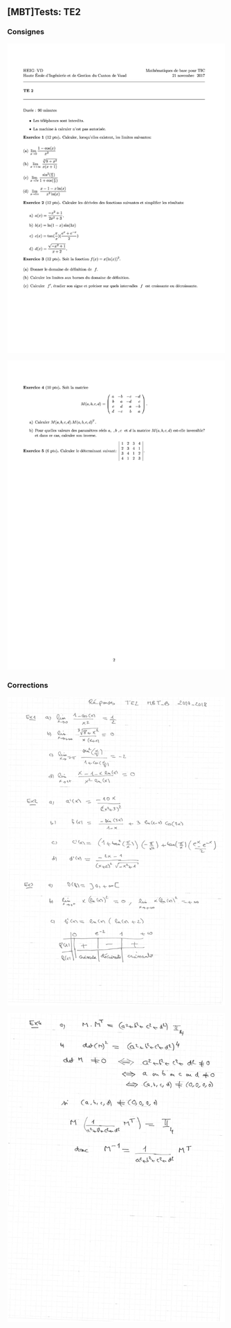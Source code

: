 ## [MBT]Tests: TE2

### Consignes

   <p align="center"><img src="https://raw.githubusercontent.com/gottburgm/Share/master/PGITF/MBT/Tests/2017-2018/PDF/TE2-CONSIGNES-0.jpg"/></p>
   
   <p align="center"><img src="https://raw.githubusercontent.com/gottburgm/Share/master/PGITF/MBT/Tests/2017-2018/PDF/TE2-CONSIGNES-1.jpg"/></p> 

### Corrections

   <p align="center"><img src="https://raw.githubusercontent.com/gottburgm/Share/master/PGITF/MBT/Tests/2017-2018/PDF/TE2-CORRECTIONS-0.jpg"/></p>

   <p align="center"><img src="https://raw.githubusercontent.com/gottburgm/Share/master/PGITF/MBT/Tests/2017-2018/PDF/TE2-CORRECTIONS-1.jpg"/></p>
